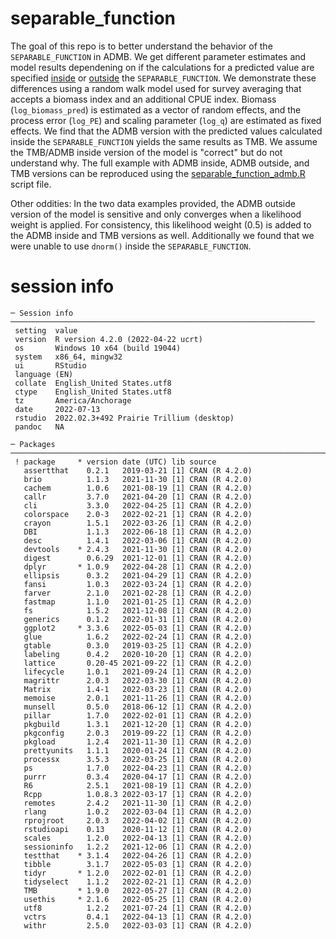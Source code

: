 # separable_function
The goal of this repo is to better understand the behavior of the `SEPARABLE_FUNCTION` in ADMB. We get different parameter estimates and model results dependening on if the calculations for a predicted value are specified [inside](https://github.com/JaneSullivan-NOAA/separable_function/blob/f917b8c6a12796d3605392b92e939212e404bb26/admb/re_separable.tpl#L121) or [outside](https://github.com/JaneSullivan-NOAA/separable_function/blob/f917b8c6a12796d3605392b92e939212e404bb26/admb/re_separable.tpl#L97) the `SEPARABLE_FUNCTION`. We demonstrate these differences using a random walk model used for survey averaging that accepts a biomass index and an additional CPUE index. Biomass (`log_biomass_pred`) is estimated as a vector of random effects, and the process error (`log_PE`) and scaling parameter (`log_q`) are estimated as fixed effects. We find that the ADMB version with the predicted values calculated inside the `SEPARABLE_FUNCTION` yields the same results as TMB. We assume the TMB/ADMB inside version of the model is "correct" but do not understand why. The full example with ADMB inside, ADMB outside, and TMB versions can be reproduced using the [separable_function_admb.R](https://github.com/JaneSullivan-NOAA/separable_function/blob/main/separable_function_admb.R) script file.

Other oddities:
In the two data examples provided, the ADMB outside version of the model is sensitive and only converges when a likelihood weight is applied. For consistency, this likelihood weight (0.5) is added to the ADMB inside and TMB versions as well. Additionally we found that we were unable to use `dnorm()` inside the `SEPARABLE_FUNCTION`. 

# session info
```
─ Session info ────────────────────────────────────────────────────────────────────
 setting  value
 version  R version 4.2.0 (2022-04-22 ucrt)
 os       Windows 10 x64 (build 19044)
 system   x86_64, mingw32
 ui       RStudio
 language (EN)
 collate  English_United States.utf8
 ctype    English_United States.utf8
 tz       America/Anchorage
 date     2022-07-13
 rstudio  2022.02.3+492 Prairie Trillium (desktop)
 pandoc   NA

─ Packages ────────────────────────────────────────────────────────────────────────
 ! package     * version date (UTC) lib source
   assertthat    0.2.1   2019-03-21 [1] CRAN (R 4.2.0)
   brio          1.1.3   2021-11-30 [1] CRAN (R 4.2.0)
   cachem        1.0.6   2021-08-19 [1] CRAN (R 4.2.0)
   callr         3.7.0   2021-04-20 [1] CRAN (R 4.2.0)
   cli           3.3.0   2022-04-25 [1] CRAN (R 4.2.0)
   colorspace    2.0-3   2022-02-21 [1] CRAN (R 4.2.0)
   crayon        1.5.1   2022-03-26 [1] CRAN (R 4.2.0)
   DBI           1.1.3   2022-06-18 [1] CRAN (R 4.2.0)
   desc          1.4.1   2022-03-06 [1] CRAN (R 4.2.0)
   devtools    * 2.4.3   2021-11-30 [1] CRAN (R 4.2.0)
   digest        0.6.29  2021-12-01 [1] CRAN (R 4.2.0)
   dplyr       * 1.0.9   2022-04-28 [1] CRAN (R 4.2.0)
   ellipsis      0.3.2   2021-04-29 [1] CRAN (R 4.2.0)
   fansi         1.0.3   2022-03-24 [1] CRAN (R 4.2.0)
   farver        2.1.0   2021-02-28 [1] CRAN (R 4.2.0)
   fastmap       1.1.0   2021-01-25 [1] CRAN (R 4.2.0)
   fs            1.5.2   2021-12-08 [1] CRAN (R 4.2.0)
   generics      0.1.2   2022-01-31 [1] CRAN (R 4.2.0)
   ggplot2     * 3.3.6   2022-05-03 [1] CRAN (R 4.2.0)
   glue          1.6.2   2022-02-24 [1] CRAN (R 4.2.0)
   gtable        0.3.0   2019-03-25 [1] CRAN (R 4.2.0)
   labeling      0.4.2   2020-10-20 [1] CRAN (R 4.2.0)
   lattice       0.20-45 2021-09-22 [1] CRAN (R 4.2.0)
   lifecycle     1.0.1   2021-09-24 [1] CRAN (R 4.2.0)
   magrittr      2.0.3   2022-03-30 [1] CRAN (R 4.2.0)
   Matrix        1.4-1   2022-03-23 [1] CRAN (R 4.2.0)
   memoise       2.0.1   2021-11-26 [1] CRAN (R 4.2.0)
   munsell       0.5.0   2018-06-12 [1] CRAN (R 4.2.0)
   pillar        1.7.0   2022-02-01 [1] CRAN (R 4.2.0)
   pkgbuild      1.3.1   2021-12-20 [1] CRAN (R 4.2.0)
   pkgconfig     2.0.3   2019-09-22 [1] CRAN (R 4.2.0)
   pkgload       1.2.4   2021-11-30 [1] CRAN (R 4.2.0)
   prettyunits   1.1.1   2020-01-24 [1] CRAN (R 4.2.0)
   processx      3.5.3   2022-03-25 [1] CRAN (R 4.2.0)
   ps            1.7.0   2022-04-23 [1] CRAN (R 4.2.0)
   purrr         0.3.4   2020-04-17 [1] CRAN (R 4.2.0)
   R6            2.5.1   2021-08-19 [1] CRAN (R 4.2.0)
   Rcpp          1.0.8.3 2022-03-17 [1] CRAN (R 4.2.0)
   remotes       2.4.2   2021-11-30 [1] CRAN (R 4.2.0)
   rlang         1.0.2   2022-03-04 [1] CRAN (R 4.2.0)
   rprojroot     2.0.3   2022-04-02 [1] CRAN (R 4.2.0)
   rstudioapi    0.13    2020-11-12 [1] CRAN (R 4.2.0)
   scales        1.2.0   2022-04-13 [1] CRAN (R 4.2.0)
   sessioninfo   1.2.2   2021-12-06 [1] CRAN (R 4.2.0)
   testthat    * 3.1.4   2022-04-26 [1] CRAN (R 4.2.0)
   tibble        3.1.7   2022-05-03 [1] CRAN (R 4.2.0)
   tidyr       * 1.2.0   2022-02-01 [1] CRAN (R 4.2.0)
   tidyselect    1.1.2   2022-02-21 [1] CRAN (R 4.2.0)
   TMB         * 1.9.0   2022-05-27 [1] CRAN (R 4.2.0)
   usethis     * 2.1.6   2022-05-25 [1] CRAN (R 4.2.0)
   utf8          1.2.2   2021-07-24 [1] CRAN (R 4.2.0)
   vctrs         0.4.1   2022-04-13 [1] CRAN (R 4.2.0)
   withr         2.5.0   2022-03-03 [1] CRAN (R 4.2.0)
```

